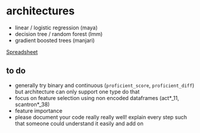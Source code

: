 # architectures
- linear / logistic regression (maya)
- decision tree / random forest (lmm)
- gradient boosted trees (manjari)

[Spreadsheet](https://docs.google.com/spreadsheets/d/17sNVnDQ4ZQKMnNjwo3k7TYPvQMVXpdHDBMfrAvNe6Jo/edit?gid=0#gid=0)

## to do
- generally try binary and continuous (`proficient_score`, `proficient_diff`) but architecture can only support one type do that
- focus on feature selection using non encoded dataframes (act\*_11, scantron\*_38)
- feature importance
- please document your code really really well! explain every step such that someone could understand it easily and add on